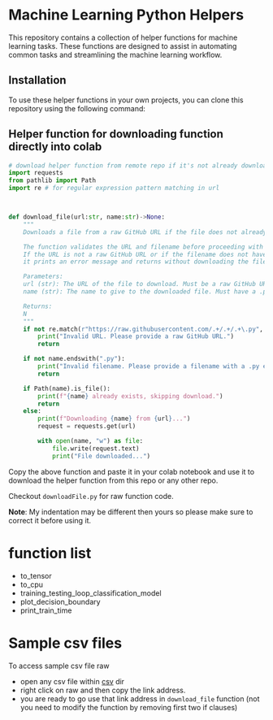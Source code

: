 # Machine Learning Python Helpers

This repository contains a collection of helper functions for machine learning tasks. These functions are designed to assist in automating common tasks and streamlining the machine learning workflow.

## Installation

To use these helper functions in your own projects, you can clone this repository using the following command:

## Helper function for downloading function directly into colab

```py
# download helper function from remote repo if it's not already downloaded
import requests
from pathlib import Path
import re # for regular expression pattern matching in url



def download_file(url:str, name:str)->None:
    """
    Downloads a file from a raw GitHub URL if the file does not already exist.

    The function validates the URL and filename before proceeding with the download.
    If the URL is not a raw GitHub URL or if the filename does not have a .py extension,
    it prints an error message and returns without downloading the file.

    Parameters:
    url (str): The URL of the file to download. Must be a raw GitHub URL.
    name (str): The name to give to the downloaded file. Must have a .py extension.

    Returns:
    N
    """
    if not re.match(r"https://raw.githubusercontent.com/.+/.+/.+\.py", url):
        print("Invalid URL. Please provide a raw GitHub URL.")
        return

    if not name.endswith(".py"):
        print("Invalid filename. Please provide a filename with a .py extension.")
        return

    if Path(name).is_file():
        print(f"{name} already exists, skipping download.")
        return
    else:
        print(f"Downloading {name} from {url}...")
        request = requests.get(url)

        with open(name, "w") as file:
            file.write(request.text)
            print("File downloaded...")

```

Copy the above function and paste it in your colab notebook and use it to download the helper function from this repo or any other repo.

Checkout `downloadFile.py` for raw function code.

**Note**: My indentation may be different then yours so please make sure to correct it before using it.

# function list

- to_tensor
- to_cpu
- training_testing_loop_classification_model
- plot_decision_boundary
- print_train_time


# Sample csv files

To access sample csv file raw
- open any csv file within [csv](https://github.com/ArshilHapani/python_helpers/tree/master/csv) dir
- right click on raw and then copy the link address.
- you are ready to go use that link address in `download_file` function (not you need to modify the function by removing first two if clauses)
